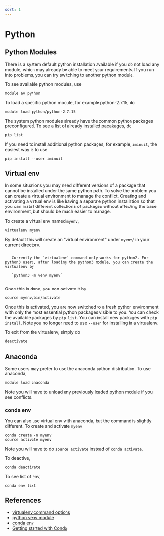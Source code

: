 ```yaml
---
sort: 1
---
```

# Python
## Python Modules
There is a system default python installation available if you do not load any module, which may already be able to meet your requirements. If you run into problems, you can try switching to another python module.

To see available python modules, use 
```
module av python
```

To load a specific python module, for example python-2.7.15, do

```
module load python/python-2.7.15
```

The system python modules already have the common python packages preconfigured. To see a list of already installed pacakages, do

```
pip list
```

If you need to install additional python packages, for example, `iminuit`, the easiest way is to use

```
pip install --user iminuit
```

## Virtual env

In some situations you may need different versions of a package that cannot be installed under the same python path. To solve the problem you can create a virtual environment to manage the conflict. Creating and activating a virtual env is like having a separate python installation so that you can install different collections of packages without affecting the base environment, but should be much easier to manage.

To create a virtual env named `myenv`,

```
virtualenv myenv
```
By default this will create an "virtual environment" under `myenv/` in your current directory. 
  
```warning

   Currently the `virtualenv` command only works for python2. For python3 users, after loading the python3 module, you can create the virtualenv by 

   `python3 -m venv myenv`
   
```

Once this is done, you can activate it by
```
source myenv/bin/activate
```

Once this is activated, you are now switched to a fresh python environment with only the most essential python packages visible to you. You can check the available packages by `pip list`. You can install new packages with ```pip install```. Note you no longer need to use ```--user``` for installing in a virtualenv.

To exit from the virtualenv, simply do

```
deactivate
```


## Anaconda

Some users may prefer to use the anaconda python distribution. To use anaconda,

```
module load anaconda
```

Note you will have to unload any previously loaded python module if you see conflicts.

### conda env
You can also use virtual env with anaconda, but the command is slightly different. To create and activate `myenv`

```
conda create -n myenv
source activate myenv
```
Note you will have to do `source activate` instead of `conda activate`.

To deactive,
```
conda deactivate
```

To see list of env,

```
conda env list
```

## References

* [virtualenv command options](https://virtualenv.pypa.io/en/latest/cli_interface.html)
* [python venv module](https://docs.python.org/3/library/venv.html)
* [conda env](https://docs.conda.io/projects/conda/en/latest/user-guide/tasks/manage-environments.html)
* [Getting started with Conda](https://docs.conda.io/projects/conda/en/latest/user-guide/getting-started.html)

